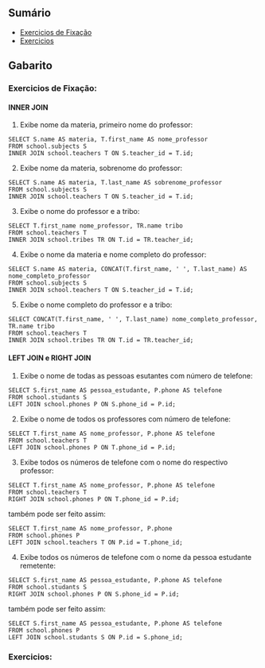 ## Sumário

- [Exercicios de Fixação](#exercicios-de-fixação)
- [Exercicios](#exercicios)

## Gabarito

<!-- TODO Colocar saida esperada de todos os exercicios -->
### Exercicios de Fixação:

#### **INNER JOIN**

1. Exibe nome da materia, primeiro nome do professor:

```
SELECT S.name AS materia, T.first_name AS nome_professor
FROM school.subjects S
INNER JOIN school.teachers T ON S.teacher_id = T.id;
```

2. Exibe nome da materia, sobrenome do professor:

```
SELECT S.name AS materia, T.last_name AS sobrenome_professor
FROM school.subjects S
INNER JOIN school.teachers T ON S.teacher_id = T.id;
```

3. Exibe o nome do professor e a tribo:

```
SELECT T.first_name nome_professor, TR.name tribo
FROM school.teachers T
INNER JOIN school.tribes TR ON T.id = TR.teacher_id;
```

4. Exibe o nome da materia e nome completo do professor:

```
SELECT S.name AS materia, CONCAT(T.first_name, ' ', T.last_name) AS nome_completo_professor
FROM school.subjects S
INNER JOIN school.teachers T ON S.teacher_id = T.id;
```

5. Exibe o nome completo do professor e a tribo:

```
SELECT CONCAT(T.first_name, ' ', T.last_name) nome_completo_professor, TR.name tribo
FROM school.teachers T
INNER JOIN school.tribes TR ON T.id = TR.teacher_id;
```

#### **LEFT JOIN** e **RIGHT JOIN**

1. Exibe o nome de todas as pessoas esutantes com número de telefone:

```
SELECT S.first_name AS pessoa_estudante, P.phone AS telefone
FROM school.studants S
LEFT JOIN school.phones P ON S.phone_id = P.id;
```

2. Exibe o nome de todos os professores com número de telefone:

```
SELECT T.first_name AS nome_professor, P.phone AS telefone
FROM school.teachers T
LEFT JOIN school.phones P ON T.phone_id = P.id;
```

3. Exibe todos os números de telefone com o nome do respectivo professor:

```
SELECT T.first_name AS nome_professor, P.phone AS telefone
FROM school.teachers T
RIGHT JOIN school.phones P ON T.phone_id = P.id;
```

também pode ser feito assim:

```
SELECT T.first_name AS nome_professor, P.phone
FROM school.phones P
LEFT JOIN school.teachers T ON P.id = T.phone_id;
```

4. Exibe todos os números de telefone com o nome da pessoa estudante remetente:

```
SELECT S.first_name AS pessoa_estudante, P.phone AS telefone
FROM school.studants S
RIGHT JOIN school.phones P ON S.phone_id = P.id;
```

também pode ser feito assim:

```
SELECT S.first_name AS pessoa_estudante, P.phone AS telefone
FROM school.phones P
LEFT JOIN school.studants S ON P.id = S.phone_id;
```

### Exercicios:



